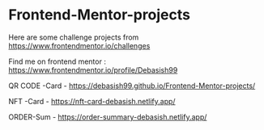 # Frontend-Mentor-projects
Here are some challenge projects from https://www.frontendmentor.io/challenges


Find me on frontend mentor : https://www.frontendmentor.io/profile/Debasish99


QR CODE -Card - https://debasish99.github.io/Frontend-Mentor-projects/

NFT -Card - https://nft-card-debasish.netlify.app/


ORDER-Sum - https://order-summary-debasish.netlify.app/
